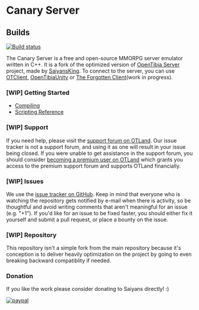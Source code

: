Canary Server
===============

## Builds
[![Build status](https://ci.appveyor.com/api/projects/status/github/opentibiabr/canary-server?branch=develop&passingText=develop%20-%20OK&svg=true)](https://ci.appveyor.com/project/opentibiabr/canary-server "Download nightly builds for Windows")

The Canary Server is a free and open-source MMORPG server emulator written in C++. It is a fork of the optimized version of [OpenTibia Server](https://github.com/opentibia/server) project, made by [SaiyansKing](https://github.com/SaiyansKing/optimized_forgottenserver). To connect to the server, you can use [OTClient](https://github.com/edubart/otclient), [OpenTibiaUnity](https://github.com/slavidodo/OpenTibia-Unity) or [The Forgotten Client](https://github.com/SaiyansKing/The-Forgotten-Client)(work in progress).

### [WIP] Getting Started

* [Compiling](https://github.com/otland/forgottenserver/wiki/Compiling)
* [Scripting Reference](https://github.com/otland/forgottenserver/wiki/Script-Interface)

### [WIP] Support

If you need help, please visit the [support forum on OTLand](https://otland.net/forums/support.16/). Our issue tracker is not a support forum, and using it as one will result in your issue being closed. If you were unable to get assistance in the support forum, you should consider [becoming a premium user on OTLand](https://otland.net/account/upgrades) which grants you access to the premium support forum and supports OTLand financially.

### [WIP] Issues

We use the [issue tracker on GitHub](https://github.com/SaiyansKing/forgottenserver/issues). Keep in mind that everyone who is watching the repository gets notified by e-mail when there is activity, so be thoughtful and avoid writing comments that aren't meaningful for an issue (e.g. "+1"). If you'd like for an issue to be fixed faster, you should either fix it yourself and submit a pull request, or place a bounty on the issue.

### [WIP] Repository

This repository isn't a simple fork from the main repository because it's conception is to deliver heavily optimization on the project by going to even breaking backward compatiblity if needed.

### Donation
If you like the work please consider donating to Saiyans directly! :)

[![paypal](https://www.paypalobjects.com/en_US/i/btn/btn_donateCC_LG.gif)](https://www.paypal.com/cgi-bin/webscr?cmd=_donations&business=jakubkubina@hotmail.com&rm=0&currency_code=USD)
